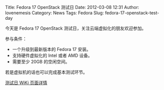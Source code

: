 Title: Fedora 17 OpenStack 测试日
Date: 2012-03-08 12:31
Author: lovenemesis
Category: News
Tags: Fedora
Slug: fedora-17-openstack-test-day

今天是 Fedora 17 OpenStack 测试日，关注云端虚拟化的朋友欢迎参加。

参与条件：

-   一个升级到最新版本的 Fedora 17 安装。
-   支持硬件虚拟化的 Intel 或者 AMD 设备。
-   需要至少 20GB 的空闲空间。

若是虚拟机的话也可以完成基本测试环节。

[测试日 WiKi
页面详情](https://fedoraproject.org/wiki/Test_Day:2012-03-08_OpenStack_Test_Day)
